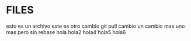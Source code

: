 # FILES

esto es un archivo
este es otro cambio
git pull cambio
un cambio mas
uno mas pero sin rebase
hola
hola2
hola4
hola5
hola6
